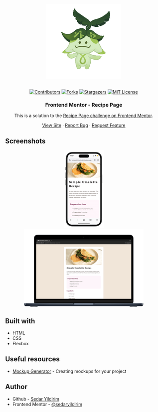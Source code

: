 <br />
<div align="center">
    <img src="./assets/images/200w.gif" alt="Logo">
  </a>
  <br />
  <br />

[![Contributors][contributors-shield]][contributors-url]
[![Forks][forks-shield]][forks-url]
[![Stargazers][stars-shield]][stars-url]
[![MIT License][license-shield]][license-url]

<h3 align="center">Frontend Mentor - Recipe Page</h3>


This is a solution to the [Recipe Page challenge on Frontend Mentor](https://www.frontendmentor.io/challenges/recipe-page-KiTsR8QQKm).

  <p align="center">   
    <a href="https://sedaryildirim.github.io/recipe-page-main/">View Site</a>
    ·
    <a href="https://github.com/sedaryildirim/recipe-page-main/issues">Report Bug</a>
    ·
    <a href="https://github.com/sedaryildirim/recipe-page-main/issues">Request Feature</a>
  </p>
</div>

## Screenshots

<div align="center">

![Mobile](./assets/images/mobile.png)
![Desktop](./assets/images/desktop.png)
</div>

## Built with

- HTML
- CSS
- Flexbox

## Useful resources

- [Mockup Generator](https://mockuphone.com/) - Creating mockups for your project

## Author

- Github - [Sedar Yildirim](https://github.com/sedaryildirim)
- Frontend Mentor - [@sedaryildirim](https://www.frontendmentor.io/profile/sedaryildirim)

<!-- MARKDOWN LINKS & IMAGES -->
<!-- https://www.markdownguide.org/basic-syntax/#reference-style-links -->
[contributors-shield]: https://img.shields.io/github/contributors/sedaryildirim/recipe-page-main.svg?style=for-the-badge
[contributors-url]: https://github.com/sedaryildirim/recipe-page-main/graphs/contributors
[forks-shield]: https://img.shields.io/github/forks/sedaryildirim/recipe-page-main.svg?style=for-the-badge
[forks-url]: https://github.com/sedaryildirim/recipe-page-main/network/members
[stars-shield]: https://img.shields.io/github/stars/sedaryildirim/recipe-page-main.svg?style=for-the-badge
[stars-url]: https://github.com/sedaryildirim/recipe-page-main/stargazers
[license-shield]: https://img.shields.io/github/license/sedaryildirim/recipe-page-main.svg?style=for-the-badge
[license-url]: https://github.com/sedaryildirim/recipe-page-main/blob/main/LICENSE.txt
[product-screenshot]: imgs/screenshot.png
